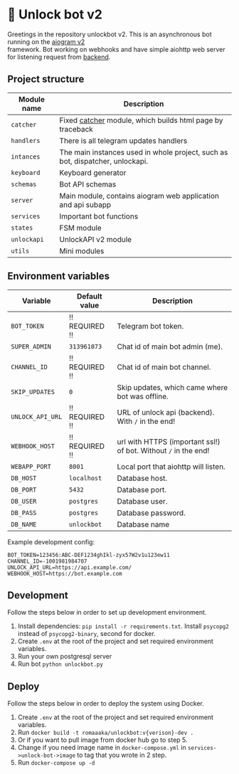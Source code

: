 
# 🤖 Unlock bot v2  
  
Greetings in the repository unlockbot v2. This is an asynchronous bot running on the [aiogram v2](https://github.com/aiogram/aiogram)  
framework. Bot working on webhooks and have simple aiohttp web server for listening request from [backend](https://github.com/unlock-project/backend).  
  
  
## Project structure  
  
  
  
| Module name | Description |  
|-------------|-----------------------------------------------------------------------------------------------|  
| `catcher` | Fixed [catcher](https://github.com/Eugeny/catcher) module, which builds html page by traceback |  
| `handlers` | There is all telegram updates handlers |  
| `intances` | The main instances used in whole project, such as bot, dispatcher, unlockapi. |  
| `keyboard` | Keyboard generator |  
| `schemas` | Bot API schemas |  
| `server` | Main module, contains aiogram web application and api subapp |  
| `services` | Important bot functions |
| `states` | FSM module |
| `unlockapi` | UnlockAPI v2 module |
| `utils` | Mini modules |

## Environment variables  
  
| Variable | Default value | Description |  
|-------------------------------|----------------|-------------------------------------------------------------------------------------------------------------------------------------------------------|  
| `BOT_TOKEN` | !! REQUIRED !! | Telegram bot token. |  
| `SUPER_ADMIN` | `313961073` | Chat id of main bot admin (me). |  
| `CHANNEL_ID` | !! REQUIRED !! | Chat id of main bot channel. |  
| `SKIP_UPDATES` | `0` | Skip updates, which came where bot was offline. |  
| `UNLOCK_API_URL` | !! REQUIRED !! | URL of unlock api (backend). With `/` in the end! |  
| `WEBHOOK_HOST` | !! REQUIRED !! | url with HTTPS (important ssl!) of bot. Without `/` in the end! |  
| `WEBAPP_PORT` | `8001` | Local port that aiohttp will listen. |  
| `DB_HOST` | `localhost` | Database host. |
| `DB_PORT` | `5432` | Database port. |  
| `DB_USER` | `postgres` | Database user. | 
| `DB_PASS` | `postgres` | Database password. |  
| `DB_NAME` | `unlockbot` | Database name |


Example development config:  
  
```  
BOT_TOKEN=123456:ABC-DEF1234ghIkl-zyx57W2v1u123ew11
CHANNEL_ID=-1001981984707
UNLOCK_API_URL=https://api.example.com/
WEBHOOK_HOST=https://bot.example.com 
```  
  
## Development  
  
Follow the steps below in order to set up development environment.  
  
1. Install dependencies: `pip install -r requirements.txt`.  Install `psycopg2` instead of `psycopg2-binary`, second for docker.
2. Create `.env` at the root of the project and set required environment variables.  
3. Run your own postgresql server
4. Run bot `python unlockbot.py`
  
## Deploy  
  
Follow the steps below in order to deploy the system using Docker.
1. Create `.env` at the root of the project and set required environment variables.
2. Run `docker build -t romaaaka/unlockbot:v{verison}-dev .`
3. Or if you want to pull image from docker hub go to step 5.
4. Change if you need image name in `docker-compose.yml` in `services->unlock-bot->image` to tag that you wrote in 2 step.
5. Run `docker-compose up -d`